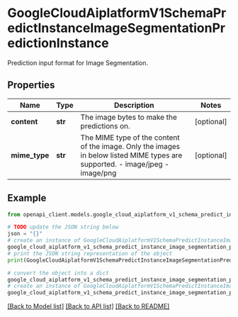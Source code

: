 # GoogleCloudAiplatformV1SchemaPredictInstanceImageSegmentationPredictionInstance

Prediction input format for Image Segmentation.

## Properties

Name | Type | Description | Notes
------------ | ------------- | ------------- | -------------
**content** | **str** | The image bytes to make the predictions on. | [optional] 
**mime_type** | **str** | The MIME type of the content of the image. Only the images in below listed MIME types are supported. - image/jpeg - image/png | [optional] 

## Example

```python
from openapi_client.models.google_cloud_aiplatform_v1_schema_predict_instance_image_segmentation_prediction_instance import GoogleCloudAiplatformV1SchemaPredictInstanceImageSegmentationPredictionInstance

# TODO update the JSON string below
json = "{}"
# create an instance of GoogleCloudAiplatformV1SchemaPredictInstanceImageSegmentationPredictionInstance from a JSON string
google_cloud_aiplatform_v1_schema_predict_instance_image_segmentation_prediction_instance_instance = GoogleCloudAiplatformV1SchemaPredictInstanceImageSegmentationPredictionInstance.from_json(json)
# print the JSON string representation of the object
print(GoogleCloudAiplatformV1SchemaPredictInstanceImageSegmentationPredictionInstance.to_json())

# convert the object into a dict
google_cloud_aiplatform_v1_schema_predict_instance_image_segmentation_prediction_instance_dict = google_cloud_aiplatform_v1_schema_predict_instance_image_segmentation_prediction_instance_instance.to_dict()
# create an instance of GoogleCloudAiplatformV1SchemaPredictInstanceImageSegmentationPredictionInstance from a dict
google_cloud_aiplatform_v1_schema_predict_instance_image_segmentation_prediction_instance_from_dict = GoogleCloudAiplatformV1SchemaPredictInstanceImageSegmentationPredictionInstance.from_dict(google_cloud_aiplatform_v1_schema_predict_instance_image_segmentation_prediction_instance_dict)
```
[[Back to Model list]](../README.md#documentation-for-models) [[Back to API list]](../README.md#documentation-for-api-endpoints) [[Back to README]](../README.md)


